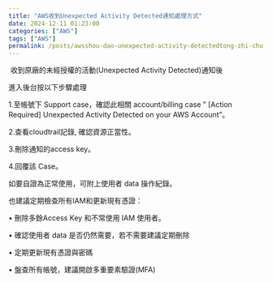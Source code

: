 ```yaml
---
title: "AWS收到Unexpected Activity Detected通知處理方式"
date: 2024-12-11 01:23:00
categories: ["AWS"]
tags: ["AWS"]
permalink: /posts/awsshou-dao-unexpected-activity-detectedtong-zhi-chu-li-fang-shi/
---
```

 收到原廠的未經授權的活動(Unexpected Activity Detected)通知後

進入後台按以下步驟處理

1.至帳號下 Support case，確認此相關 account/billing case ” [Action Required] Unexpected Activity Detected on your AWS Account”。

2.查看cloudtrail記錄, 確認資源正當性。

3.刪除通知的access key。

4.回覆該 Case。

如要自證為正常使用，可附上使用者 data 操作紀錄。

也建議定期檢查所有IAM和更新現有憑證：

• 刪除多餘Access Key 和不常使用 IAM 使用者。

• 確認使用者 data 是否仍然需要，若不需要建議定期刪除

• 定期更新現有憑證與密碼

• 盤查所有帳號，建議開啟多重要素驗證(MFA)